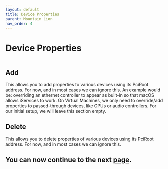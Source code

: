 ```yaml
---
layout: default
title: Device Properties
parent: Mountain Lion
nav_order: 4
---
```


# Device Properties

<a href="https://raw.githubusercontent.com/royalgraphx/DarwinKVM/main/docs/assets/OpenCoreProMacDevProps.png"><img src="../../../assets/OpenCoreProMacDevProps.png" alt=""></a>

## Add

This allows you to add properties to various devices using its PciRoot address. For now, and in most cases we can ignore this. An example would be: overriding an ethernet controller to appear as built-in so that macOS allows iServices to work. On Virtual Machines, we only need to override/add properties to passed-through devices, like GPUs or audio controllers. For our initial setup, we will leave this section empty.

## Delete

This allows you to delete properties of various devices using its PciRoot address. For now, and in most cases we can ignore this.

## You can now continue to the next <a href="../04-Kernel">page</a>.
